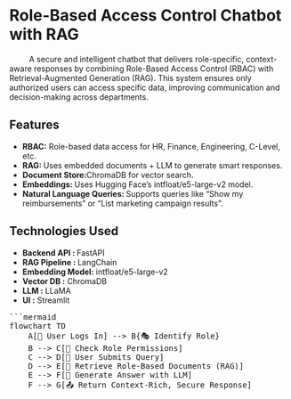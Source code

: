 <h1> Role-Based Access Control Chatbot with RAG </h1>

<div>
  <p>&nbsp&nbsp&nbsp&nbsp&nbsp&nbsp&nbsp&nbsp A secure and intelligent chatbot that delivers role-specific, context-aware responses by combining Role-Based Access Control (RBAC) with Retrieval-Augmented Generation (RAG). This system ensures only authorized users can access specific data, improving communication and decision-making across departments.</p></div>

<h2>Features</h2>
<ul>
  <li><b>RBAC:</b> Role-based data access for HR, Finance, Engineering, C-Level, etc.</li>
  <li><b>RAG: </b> Uses embedded documents + LLM to generate smart responses.</li>
  <li><b>Document Store:</b>ChromaDB for vector search.</li>
  <li><b> Embeddings: </b> Uses Hugging Face’s intfloat/e5-large-v2 model.</li>
  <li><b>Natural Language Queries: </b> Supports queries like “Show my reimbursements” or “List marketing campaign results”.</li>
</ul>
<h2> Technologies Used</h2>
<ul>
<li><b>Backend API : </b> FastAPI</li>
<li><b>	RAG Pipeline : </b> LangChain</li>
<li><b>Embedding Model:</b> intfloat/e5-large-v2</li>
<li><b>Vector DB  :</b> ChromaDB </li>
<li><b>LLM	:</b> LLaMA</li>
<li><b>UI  :</b> Streamlit</li>                                   
</ul>

<pre>```mermaid
flowchart TD
    A[🔐 User Logs In] --> B{🎭 Identify Role}
    B --> C[📄 Check Role Permissions]
    C --> D[💬 User Submits Query]
    D --> E[📂 Retrieve Role-Based Documents (RAG)]
    E --> F[🤖 Generate Answer with LLM]
    F --> G[📤 Return Context-Rich, Secure Response]</pre>


